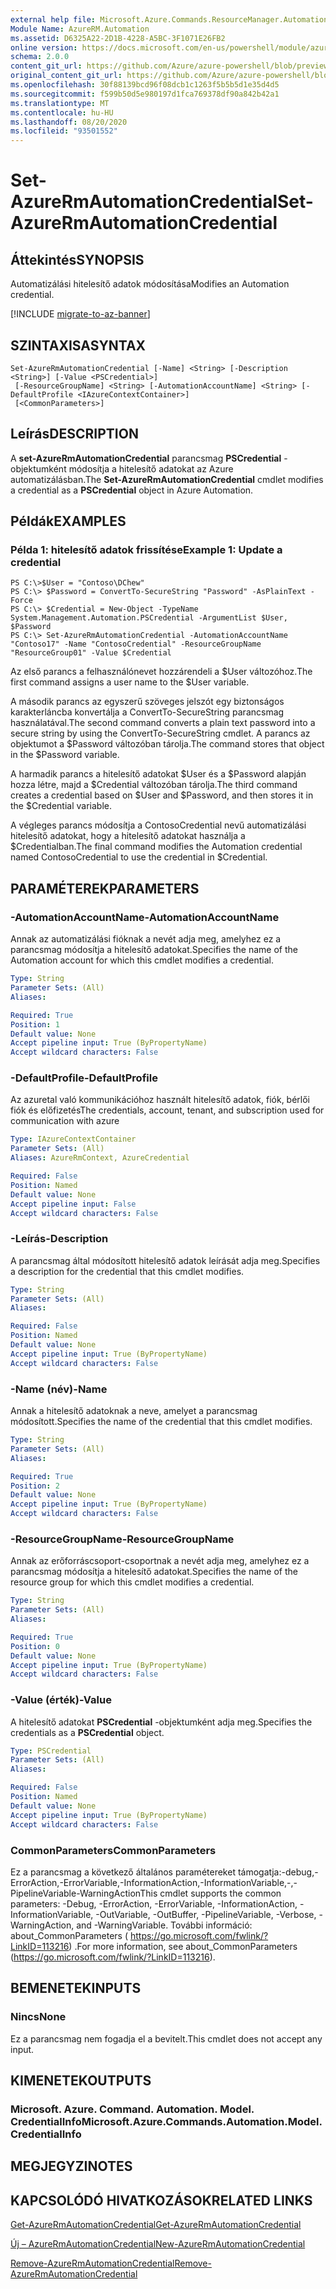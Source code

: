 ```yaml
---
external help file: Microsoft.Azure.Commands.ResourceManager.Automation.dll-Help.xml
Module Name: AzureRM.Automation
ms.assetid: D6325A22-2D1B-4228-A5BC-3F1071E26FB2
online version: https://docs.microsoft.com/en-us/powershell/module/azurerm.automation/set-azurermautomationcredential
schema: 2.0.0
content_git_url: https://github.com/Azure/azure-powershell/blob/preview/src/ResourceManager/Automation/Commands.Automation/help/Set-AzureRMAutomationCredential.md
original_content_git_url: https://github.com/Azure/azure-powershell/blob/preview/src/ResourceManager/Automation/Commands.Automation/help/Set-AzureRMAutomationCredential.md
ms.openlocfilehash: 30f88139bcd96f08dcb1c1263f5b5b5d1e35d4d5
ms.sourcegitcommit: f599b50d5e980197d1fca769378df90a842b42a1
ms.translationtype: MT
ms.contentlocale: hu-HU
ms.lasthandoff: 08/20/2020
ms.locfileid: "93501552"
---
```

# <span data-ttu-id="48a0c-101">Set-AzureRmAutomationCredential</span><span class="sxs-lookup"><span data-stu-id="48a0c-101">Set-AzureRmAutomationCredential</span></span>

## <span data-ttu-id="48a0c-102">Áttekintés</span><span class="sxs-lookup"><span data-stu-id="48a0c-102">SYNOPSIS</span></span>
<span data-ttu-id="48a0c-103">Automatizálási hitelesítő adatok módosítása</span><span class="sxs-lookup"><span data-stu-id="48a0c-103">Modifies an Automation credential.</span></span>

[!INCLUDE [migrate-to-az-banner](../../includes/migrate-to-az-banner.md)]

## <span data-ttu-id="48a0c-104">SZINTAXISA</span><span class="sxs-lookup"><span data-stu-id="48a0c-104">SYNTAX</span></span>

```
Set-AzureRmAutomationCredential [-Name] <String> [-Description <String>] [-Value <PSCredential>]
 [-ResourceGroupName] <String> [-AutomationAccountName] <String> [-DefaultProfile <IAzureContextContainer>]
 [<CommonParameters>]
```

## <span data-ttu-id="48a0c-105">Leírás</span><span class="sxs-lookup"><span data-stu-id="48a0c-105">DESCRIPTION</span></span>
<span data-ttu-id="48a0c-106">A **set-AzureRmAutomationCredential** parancsmag **PSCredential** -objektumként módosítja a hitelesítő adatokat az Azure automatizálásban.</span><span class="sxs-lookup"><span data-stu-id="48a0c-106">The **Set-AzureRmAutomationCredential** cmdlet modifies a credential as a **PSCredential** object in Azure Automation.</span></span>

## <span data-ttu-id="48a0c-107">Példák</span><span class="sxs-lookup"><span data-stu-id="48a0c-107">EXAMPLES</span></span>

### <span data-ttu-id="48a0c-108">Példa 1: hitelesítő adatok frissítése</span><span class="sxs-lookup"><span data-stu-id="48a0c-108">Example 1: Update a credential</span></span>
```
PS C:\>$User = "Contoso\DChew"
PS C:\> $Password = ConvertTo-SecureString "Password" -AsPlainText -Force
PS C:\> $Credential = New-Object -TypeName System.Management.Automation.PSCredential -ArgumentList $User, $Password
PS C:\> Set-AzureRmAutomationCredential -AutomationAccountName "Contoso17" -Name "ContosoCredential" -ResourceGroupName "ResourceGroup01" -Value $Credential
```

<span data-ttu-id="48a0c-109">Az első parancs a felhasználónevet hozzárendeli a $User változóhoz.</span><span class="sxs-lookup"><span data-stu-id="48a0c-109">The first command assigns a user name to the $User variable.</span></span>

<span data-ttu-id="48a0c-110">A második parancs az egyszerű szöveges jelszót egy biztonságos karakterláncba konvertálja a ConvertTo-SecureString parancsmag használatával.</span><span class="sxs-lookup"><span data-stu-id="48a0c-110">The second command converts a plain text password into a secure string by using the ConvertTo-SecureString cmdlet.</span></span>
<span data-ttu-id="48a0c-111">A parancs az objektumot a $Password változóban tárolja.</span><span class="sxs-lookup"><span data-stu-id="48a0c-111">The command stores that object in the $Password variable.</span></span>

<span data-ttu-id="48a0c-112">A harmadik parancs a hitelesítő adatokat $User és a $Password alapján hozza létre, majd a $Credential változóban tárolja.</span><span class="sxs-lookup"><span data-stu-id="48a0c-112">The third command creates a credential based on $User and $Password, and then stores it in the $Credential variable.</span></span>

<span data-ttu-id="48a0c-113">A végleges parancs módosítja a ContosoCredential nevű automatizálási hitelesítő adatokat, hogy a hitelesítő adatokat használja a $Credentialban.</span><span class="sxs-lookup"><span data-stu-id="48a0c-113">The final command modifies the Automation credential named ContosoCredential to use the credential in $Credential.</span></span>

## <span data-ttu-id="48a0c-114">PARAMÉTEREK</span><span class="sxs-lookup"><span data-stu-id="48a0c-114">PARAMETERS</span></span>

### <span data-ttu-id="48a0c-115">-AutomationAccountName</span><span class="sxs-lookup"><span data-stu-id="48a0c-115">-AutomationAccountName</span></span>
<span data-ttu-id="48a0c-116">Annak az automatizálási fióknak a nevét adja meg, amelyhez ez a parancsmag módosítja a hitelesítő adatokat.</span><span class="sxs-lookup"><span data-stu-id="48a0c-116">Specifies the name of the Automation account for which this cmdlet modifies a credential.</span></span>

```yaml
Type: String
Parameter Sets: (All)
Aliases: 

Required: True
Position: 1
Default value: None
Accept pipeline input: True (ByPropertyName)
Accept wildcard characters: False
```

### <span data-ttu-id="48a0c-117">-DefaultProfile</span><span class="sxs-lookup"><span data-stu-id="48a0c-117">-DefaultProfile</span></span>
<span data-ttu-id="48a0c-118">Az azuretal való kommunikációhoz használt hitelesítő adatok, fiók, bérlői fiók és előfizetés</span><span class="sxs-lookup"><span data-stu-id="48a0c-118">The credentials, account, tenant, and subscription used for communication with azure</span></span>

```yaml
Type: IAzureContextContainer
Parameter Sets: (All)
Aliases: AzureRmContext, AzureCredential

Required: False
Position: Named
Default value: None
Accept pipeline input: False
Accept wildcard characters: False
```

### <span data-ttu-id="48a0c-119">-Leírás</span><span class="sxs-lookup"><span data-stu-id="48a0c-119">-Description</span></span>
<span data-ttu-id="48a0c-120">A parancsmag által módosított hitelesítő adatok leírását adja meg.</span><span class="sxs-lookup"><span data-stu-id="48a0c-120">Specifies a description for the credential that this cmdlet modifies.</span></span>

```yaml
Type: String
Parameter Sets: (All)
Aliases: 

Required: False
Position: Named
Default value: None
Accept pipeline input: True (ByPropertyName)
Accept wildcard characters: False
```

### <span data-ttu-id="48a0c-121">-Name (név)</span><span class="sxs-lookup"><span data-stu-id="48a0c-121">-Name</span></span>
<span data-ttu-id="48a0c-122">Annak a hitelesítő adatoknak a neve, amelyet a parancsmag módosított.</span><span class="sxs-lookup"><span data-stu-id="48a0c-122">Specifies the name of the credential that this cmdlet modifies.</span></span>

```yaml
Type: String
Parameter Sets: (All)
Aliases: 

Required: True
Position: 2
Default value: None
Accept pipeline input: True (ByPropertyName)
Accept wildcard characters: False
```

### <span data-ttu-id="48a0c-123">-ResourceGroupName</span><span class="sxs-lookup"><span data-stu-id="48a0c-123">-ResourceGroupName</span></span>
<span data-ttu-id="48a0c-124">Annak az erőforráscsoport-csoportnak a nevét adja meg, amelyhez ez a parancsmag módosítja a hitelesítő adatokat.</span><span class="sxs-lookup"><span data-stu-id="48a0c-124">Specifies the name of the resource group for which this cmdlet modifies a credential.</span></span>

```yaml
Type: String
Parameter Sets: (All)
Aliases: 

Required: True
Position: 0
Default value: None
Accept pipeline input: True (ByPropertyName)
Accept wildcard characters: False
```

### <span data-ttu-id="48a0c-125">-Value (érték)</span><span class="sxs-lookup"><span data-stu-id="48a0c-125">-Value</span></span>
<span data-ttu-id="48a0c-126">A hitelesítő adatokat **PSCredential** -objektumként adja meg.</span><span class="sxs-lookup"><span data-stu-id="48a0c-126">Specifies the credentials as a **PSCredential** object.</span></span>

```yaml
Type: PSCredential
Parameter Sets: (All)
Aliases: 

Required: False
Position: Named
Default value: None
Accept pipeline input: True (ByPropertyName)
Accept wildcard characters: False
```

### <span data-ttu-id="48a0c-127">CommonParameters</span><span class="sxs-lookup"><span data-stu-id="48a0c-127">CommonParameters</span></span>
<span data-ttu-id="48a0c-128">Ez a parancsmag a következő általános paramétereket támogatja:-debug,-ErrorAction,-ErrorVariable,-InformationAction,-InformationVariable,-,-PipelineVariable-WarningAction</span><span class="sxs-lookup"><span data-stu-id="48a0c-128">This cmdlet supports the common parameters: -Debug, -ErrorAction, -ErrorVariable, -InformationAction, -InformationVariable, -OutVariable, -OutBuffer, -PipelineVariable, -Verbose, -WarningAction, and -WarningVariable.</span></span> <span data-ttu-id="48a0c-129">További információ: about_CommonParameters ( https://go.microsoft.com/fwlink/?LinkID=113216) .</span><span class="sxs-lookup"><span data-stu-id="48a0c-129">For more information, see about_CommonParameters (https://go.microsoft.com/fwlink/?LinkID=113216).</span></span>

## <span data-ttu-id="48a0c-130">BEMENETEK</span><span class="sxs-lookup"><span data-stu-id="48a0c-130">INPUTS</span></span>

### <span data-ttu-id="48a0c-131">Nincs</span><span class="sxs-lookup"><span data-stu-id="48a0c-131">None</span></span>
<span data-ttu-id="48a0c-132">Ez a parancsmag nem fogadja el a bevitelt.</span><span class="sxs-lookup"><span data-stu-id="48a0c-132">This cmdlet does not accept any input.</span></span>

## <span data-ttu-id="48a0c-133">KIMENETEK</span><span class="sxs-lookup"><span data-stu-id="48a0c-133">OUTPUTS</span></span>

### <span data-ttu-id="48a0c-134">Microsoft. Azure. Command. Automation. Model. CredentialInfo</span><span class="sxs-lookup"><span data-stu-id="48a0c-134">Microsoft.Azure.Commands.Automation.Model.CredentialInfo</span></span>

## <span data-ttu-id="48a0c-135">MEGJEGYZI</span><span class="sxs-lookup"><span data-stu-id="48a0c-135">NOTES</span></span>

## <span data-ttu-id="48a0c-136">KAPCSOLÓDÓ HIVATKOZÁSOK</span><span class="sxs-lookup"><span data-stu-id="48a0c-136">RELATED LINKS</span></span>

[<span data-ttu-id="48a0c-137">Get-AzureRmAutomationCredential</span><span class="sxs-lookup"><span data-stu-id="48a0c-137">Get-AzureRmAutomationCredential</span></span>](./Get-AzureRMAutomationCredential.md)

[<span data-ttu-id="48a0c-138">Új – AzureRmAutomationCredential</span><span class="sxs-lookup"><span data-stu-id="48a0c-138">New-AzureRmAutomationCredential</span></span>](./New-AzureRMAutomationCredential.md)

[<span data-ttu-id="48a0c-139">Remove-AzureRmAutomationCredential</span><span class="sxs-lookup"><span data-stu-id="48a0c-139">Remove-AzureRmAutomationCredential</span></span>](./Remove-AzureRMAutomationCredential.md)


